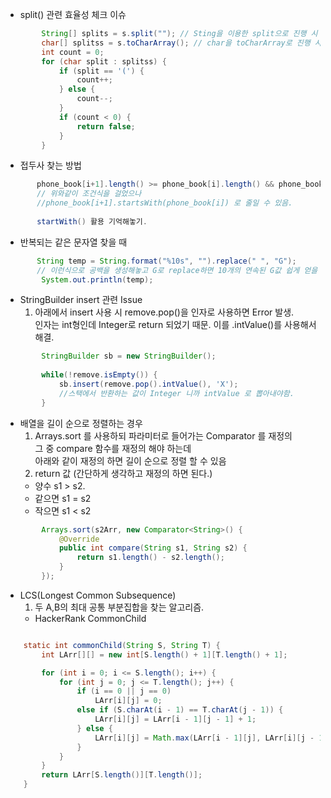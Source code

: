 - split() 관련 효율성 체크 이슈

``` java
        String[] splits = s.split(""); // Sting을 이용한 split으로 진행 시 효율성 테스트 탈락.
        char[] splitss = s.toCharArray(); // char을 toCharArray로 진행 시 효율성 테스트 통과. (속도 차이 명확)
        int count = 0;
        for (char split : splitss) {
            if (split == '(') {
                count++;
            } else {
                count--;
            }
            if (count < 0) {
                return false;
            }
        }
```

- 접두사 찾는 방법

```java
       phone_book[i+1].length() >= phone_book[i].length() && phone_book[i+1].startsWith(phone_book[i])
       // 위와같이 조건식을 걸었으나
       //phone_book[i+1].startsWith(phone_book[i]) 로 줄일 수 있음.
       
       startWith() 활용 기억해놓기.
```

- 반복되는 같은 문자열 찾을 때 

```java
       String temp = String.format("%10s", "").replace(" ", "G");
       // 이런식으로 공백을 생성해놓고 G로 replace하면 10개의 연속된 G값 쉽게 얻을 수 있음.
        System.out.println(temp);
```

- StringBuilder insert 관련 Issue
    1)  아래에서 insert 사용 시 remove.pop()을 인자로 사용하면 Error 발생.<br>
        인자는 int형인데 Integer로 return 되었기 때문. 이를 .intValue()를 사용해서 해결.
        
```java
        StringBuilder sb = new StringBuilder();
        
        while(!remove.isEmpty()) {
            sb.insert(remove.pop().intValue(), 'X');
            //스택에서 반환하는 값이 Integer 니까 intValue 로 뽑아내야함.
        }
```


- 배열을 길이 순으로 정렬하는 경우
  1)  Arrays.sort 를 사용하되 파라미터로 들어가는 Comparator 를 재정의<br>
    그 중 compare 함수를 재정의 해야 하는데 <br/>
      아래와 같이 재정의 하면 길이 순으로 정렬 할 수 있음
  2) return 값 (간단하게 생각하고 재정의 하면 된다.)
    - 양수 s1 > s2.
    - 같으면 s1 = s2
    - 작으면 s1 < s2
```java
        Arrays.sort(s2Arr, new Comparator<String>() {
            @Override
            public int compare(String s1, String s2) {
                return s1.length() - s2.length();
            }
        });
```

- LCS(Longest Common Subsequence)
  1)  두 A,B의 최대 공통 부분집합을 찾는 알고리즘.
  - HackerRank CommonChild
```java

    static int commonChild(String S, String T) {
        int LArr[][] = new int[S.length() + 1][T.length() + 1];

        for (int i = 0; i <= S.length(); i++) {
            for (int j = 0; j <= T.length(); j++) {
                if (i == 0 || j == 0)
                    LArr[i][j] = 0;
                else if (S.charAt(i - 1) == T.charAt(j - 1)) {
                    LArr[i][j] = LArr[i - 1][j - 1] + 1;
                } else {
                    LArr[i][j] = Math.max(LArr[i - 1][j], LArr[i][j - 1]);
                }
            }
        }
        return LArr[S.length()][T.length()];
    }
```